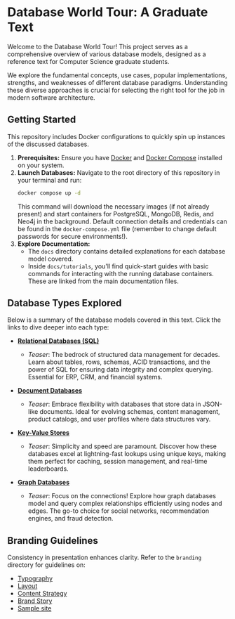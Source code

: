 # Database World Tour: A Graduate Text

Welcome to the Database World Tour! This project serves as a comprehensive overview of various database models, designed as a reference text for Computer Science graduate students.

We explore the fundamental concepts, use cases, popular implementations, strengths, and weaknesses of different database paradigms. Understanding these diverse approaches is crucial for selecting the right tool for the job in modern software architecture.

## Getting Started

This repository includes Docker configurations to quickly spin up instances of the discussed databases.

1.  **Prerequisites:** Ensure you have [Docker](https://docs.docker.com/get-docker/) and [Docker Compose](https://docs.docker.com/compose/install/) installed on your system.
2.  **Launch Databases:** Navigate to the root directory of this repository in your terminal and run:
    ```bash
    docker compose up -d
    ```
    This command will download the necessary images (if not already present) and start containers for PostgreSQL, MongoDB, Redis, and Neo4j in the background. Default connection details and credentials can be found in the `docker-compose.yml` file (remember to change default passwords for secure environments!).
3.  **Explore Documentation:**
    *   The `docs` directory contains detailed explanations for each database model covered.
    *   Inside `docs/tutorials`, you'll find quick-start guides with basic commands for interacting with the running database containers. These are linked from the main documentation files.

## Database Types Explored

Below is a summary of the database models covered in this text. Click the links to dive deeper into each type:

*   **[Relational Databases (SQL)](./docs/01_relational_databases.md)**
    *   *Teaser*: The bedrock of structured data management for decades. Learn about tables, rows, schemas, ACID transactions, and the power of SQL for ensuring data integrity and complex querying. Essential for ERP, CRM, and financial systems.

*   **[Document Databases](./docs/02_document_databases.md)**
    *   *Teaser*: Embrace flexibility with databases that store data in JSON-like documents. Ideal for evolving schemas, content management, product catalogs, and user profiles where data structures vary.

*   **[Key-Value Stores](./docs/03_key_value_stores.md)**
    *   *Teaser*: Simplicity and speed are paramount. Discover how these databases excel at lightning-fast lookups using unique keys, making them perfect for caching, session management, and real-time leaderboards.

*   **[Graph Databases](./docs/04_graph_databases.md)**
    *   *Teaser*: Focus on the connections! Explore how graph databases model and query complex relationships efficiently using nodes and edges. The go-to choice for social networks, recommendation engines, and fraud detection.

## Branding Guidelines

Consistency in presentation enhances clarity. Refer to the `branding` directory for guidelines on:
*   [Typography](./branding/01_typography.md)
*   [Layout](./branding/02_layout.md)
*   [Content Strategy](./branding/03_content_strategy.md)
*   [Brand Story](./branding/04_brand_story.md)
*   [Sample site](https://kaw393939.github.io/database_world_tour/)